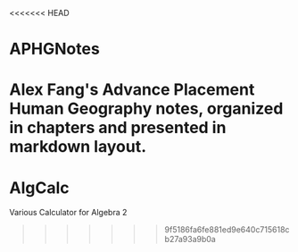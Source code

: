 <<<<<<< HEAD
# APHGNotes
Alex Fang's Advance Placement Human Geography notes, organized in chapters and presented in markdown layout.
=======
# AlgCalc
Various Calculator for Algebra 2
>>>>>>> 9f5186fa6fe881ed9e640c715618cb27a93a9b0a
